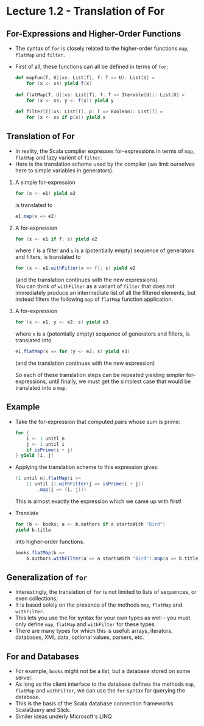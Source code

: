 # Lecture 1.2 - Translation of For

## For-Expressions and Higher-Order Functions
* The syntax of `for` is closely related to the higher-order functions `map`, `flatMap` and `filter`.
* First of all, these functions can all be defined in terms of `for`:

	```scala
	def mapFun[T, U](xs: List[T], f: T => U): List[U] = 
		for (x <- xs) yield f(x)
		
	def flatMap[T, U](xs: List[T], f: T => Iterable[U]): List[U] = 
		for (x <- xs; y <- f(x)) yield y
		
	def filter[T](xs: List[T], p: T => Boolean): List[T] =
		for (x <- xs if p(x)) yield x
	```

## Translation of For
* In reality, the Scala complier expresses for-expressions in terms of `map`, `flatMap` and lazy varient of `filter`.
* Here is the translation scheme used by the compiler (we limit ourselves here to simple variables in generators).

1. A simple for-expression

	```scala
	for (x <- e1) yield e2
	```
	
	is translated to
	
	```scala
	e1.map(x => e2)
	```
	
2. A for-expression

	```scala
	for (x <- e1 if f; s) yield e2
	```
	
	where `f` is a filter and `s` is a (potentially empty) sequence of generators and filters, is translated to
	
	```scala
	for (x <- e1.withFilter(x => f); s) yield e2
	```
	
	(and the translation continues with the new expressions)  
	You can think of `withFilter` as a variant of `filter` that does not immediately produce an intermediate list of all the filtered elements, but instead filters the following `map` of `flatMap` function application.
	
3. A for-expression

	```scala
	for (x <- e1; y <- e2; s) yield e3
	```
	
	where `s` is a (potentially empty) sequence of generators and filters, is translated into
	
	```scala
	e1.flatMap(x => for (y <- e2; s) yield e3)
	```
	
	(and the translation continues with the new expression)
	
	So each of these translation steps can be repeated yielding simpler for-expressions, until finally, we must get the simplest case that would be translated into a `map`.
	
## Example
* Take the for-expression that computed pairs whose sum is prime:

	```scala
	for {
		i <- 1 unitl n
		j <- 1 until i
		if isPrime(i + j)
	} yield (i, j)
	```
	
* Applying the translation scheme to this expression gives:

	```scala
	(1 until n).flatMap(i =>
		(1 until i).withFilter(j => isPrime(i + j))
			.map(j => (i, j)))
	```
	
	This is almost exactly the expression which we came up with first!
	
* Translate
	
	```scala
	for (b <- books; a <- b.authors if a startsWith "Bird")
	yield b.title
	```
	
	into higher-order functions.
	
	```scala
	books.flatMap(b => 
		b.authors.withFilter(a => a startsWith "Bird").map(a => b.title))
	```
	
## Generalization of `for`
* Interestingly, the translation of `for` is not limited to lists of sequences, or even collections;
* It is based solely on the presence of the methods `map`, `flatMap` and `withFilter`.
* This lets you use the for syntax for your own types as well - you must only define `map`, `flatMap` and `withFilter` for these types.
* There are many types for which this is useful: arrays, iterators, databases, XML data, optional values, parsers, etc.

## For and Databases
* For example, `books` might not be a list, but a database stored on some server.
* As long as the client interface to the database defines the methods `map`, `flatMap` and `withFilter`, we can use the `for` syntax for querying the database.
* This is the basis of the Scala database connection frameworks ScalaQuery and Slick.
* Similer ideas underly Microsoft's LINQ